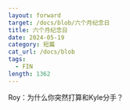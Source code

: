```yaml
---
layout: forward
target: /docs/blob/六个月纪念日
title: 六个月纪念日
date: 2024-05-19
category: 短篇
cat_url: /docs/blob
tags: 
  - FIN
length: 1362
---
```


Roy：为什么你突然打算和Kyle分手？

